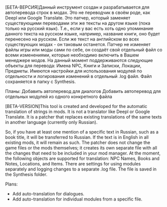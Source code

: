 [БЕТА-ВЕРСИЯ]Данный инструмент создан и разрабатывается для автоперевода строк в модах. Это не переводчик в своём роде, как Deepl или Google Translate. Это патчер, который заменяет существующими переводами эти же тексты на другом языке (пока только на русский язык).
Т.е., если у вас есть хоть одно упоминание данного текста на русском языке, например, название книги, оно будет перенесено на русском. Если же текст на английском во всех существующих модах - он таковым останется. Патчер не изменяет файлы игры или моды сами по себе, он создаёт свой отдельный файл со всеми изменениями, которые необходимо включить в Вашем менеджере модов.
На данный момент поддерживаются следующие объекты для перевода: Имена NPC, Книги и Записки, Локации, Предметы.
Имеются настройки для использования модулей по отдельности и логирования изменений в отдельный .log файл. Файл сохраняется в папку с Synthesis.

Планы:
Добавить автоперевод для диалогов
Добавить автоперевод для отдельных модулей из одного конкретного файла


[BETA-VERSION]This tool is created and developed for the automatic translation of strings in mods. It is not a translator like Deepl or Google Translate. It is a patcher that replaces existing translations of the same texts in another language (currently only Russian).

So, if you have at least one mention of a specific text in Russian, such as a book title, it will be transferred to Russian. If the text is in English in all existing mods, it will remain as such. The patcher does not change the game files or the mods themselves; it creates its own separate file with all the changes that need to be included in your mod manager.
At the moment, the following objects are supported for translation: NPC Names, Books and Notes, Locations, and Items.
There are settings for using modules separately and logging changes to a separate .log file. The file is saved in the Synthesis folder.

Plans:
- Add auto-translation for dialogues.
- Add auto-translation for individual modules from a specific file.
